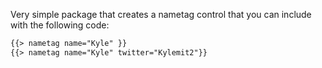 Very simple package that creates a nametag control that you can include with the following code:

```html
{{> nametag name="Kyle" }}
{{> nametag name="Kyle" twitter="Kylemit2"}}
```

